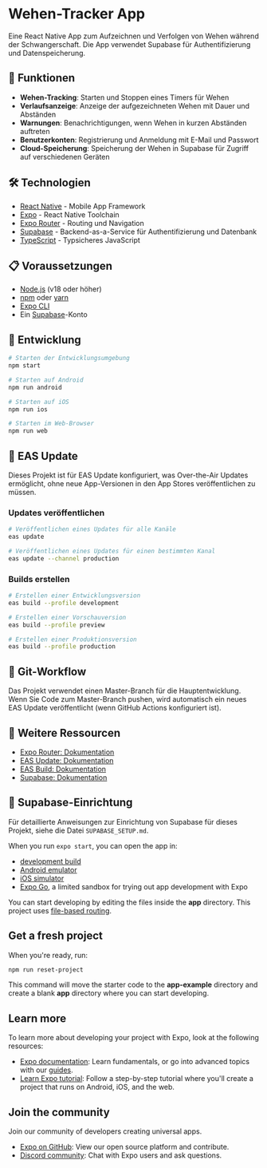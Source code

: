 # Wehen-Tracker App

Eine React Native App zum Aufzeichnen und Verfolgen von Wehen während der Schwangerschaft. Die App verwendet Supabase für Authentifizierung und Datenspeicherung.

## 🚀 Funktionen

- **Wehen-Tracking**: Starten und Stoppen eines Timers für Wehen
- **Verlaufsanzeige**: Anzeige der aufgezeichneten Wehen mit Dauer und Abständen
- **Warnungen**: Benachrichtigungen, wenn Wehen in kurzen Abständen auftreten
- **Benutzerkonten**: Registrierung und Anmeldung mit E-Mail und Passwort
- **Cloud-Speicherung**: Speicherung der Wehen in Supabase für Zugriff auf verschiedenen Geräten

## 🛠️ Technologien

- [React Native](https://reactnative.dev/) - Mobile App Framework
- [Expo](https://expo.dev/) - React Native Toolchain
- [Expo Router](https://docs.expo.dev/router/introduction/) - Routing und Navigation
- [Supabase](https://supabase.com/) - Backend-as-a-Service für Authentifizierung und Datenbank
- [TypeScript](https://www.typescriptlang.org/) - Typsicheres JavaScript

## 📋 Voraussetzungen

- [Node.js](https://nodejs.org/) (v18 oder höher)
- [npm](https://www.npmjs.com/) oder [yarn](https://yarnpkg.com/)
- [Expo CLI](https://docs.expo.dev/workflow/expo-cli/)
- Ein [Supabase](https://supabase.com/)-Konto

## 🚀 Entwicklung

```sh
# Starten der Entwicklungsumgebung
npm start

# Starten auf Android
npm run android

# Starten auf iOS
npm run ios

# Starten im Web-Browser
npm run web
```

## 📱 EAS Update

Dieses Projekt ist für EAS Update konfiguriert, was Over-the-Air Updates ermöglicht, ohne neue App-Versionen in den App Stores veröffentlichen zu müssen.

### Updates veröffentlichen

```sh
# Veröffentlichen eines Updates für alle Kanäle
eas update

# Veröffentlichen eines Updates für einen bestimmten Kanal
eas update --channel production
```

### Builds erstellen

```sh
# Erstellen einer Entwicklungsversion
eas build --profile development

# Erstellen einer Vorschauversion
eas build --profile preview

# Erstellen einer Produktionsversion
eas build --profile production
```

## 🔄 Git-Workflow

Das Projekt verwendet einen Master-Branch für die Hauptentwicklung. Wenn Sie Code zum Master-Branch pushen, wird automatisch ein neues EAS Update veröffentlicht (wenn GitHub Actions konfiguriert ist).

## 📝 Weitere Ressourcen

- [Expo Router: Dokumentation](https://docs.expo.dev/router/introduction/)
- [EAS Update: Dokumentation](https://docs.expo.dev/eas-update/introduction/)
- [EAS Build: Dokumentation](https://docs.expo.dev/build/introduction/)
- [Supabase: Dokumentation](https://supabase.com/docs)

## 🔧 Supabase-Einrichtung

Für detaillierte Anweisungen zur Einrichtung von Supabase für dieses Projekt, siehe die Datei `SUPABASE_SETUP.md`.

When you run `expo start`, you can open the app in:

- [development build](https://docs.expo.dev/develop/development-builds/introduction/)
- [Android emulator](https://docs.expo.dev/workflow/android-studio-emulator/)
- [iOS simulator](https://docs.expo.dev/workflow/ios-simulator/)
- [Expo Go](https://expo.dev/go), a limited sandbox for trying out app development with Expo

You can start developing by editing the files inside the **app** directory. This project uses [file-based routing](https://docs.expo.dev/router/introduction).

## Get a fresh project

When you're ready, run:

```bash
npm run reset-project
```

This command will move the starter code to the **app-example** directory and create a blank **app** directory where you can start developing.

## Learn more

To learn more about developing your project with Expo, look at the following resources:

- [Expo documentation](https://docs.expo.dev/): Learn fundamentals, or go into advanced topics with our [guides](https://docs.expo.dev/guides).
- [Learn Expo tutorial](https://docs.expo.dev/tutorial/introduction/): Follow a step-by-step tutorial where you'll create a project that runs on Android, iOS, and the web.

## Join the community

Join our community of developers creating universal apps.

- [Expo on GitHub](https://github.com/expo/expo): View our open source platform and contribute.
- [Discord community](https://chat.expo.dev): Chat with Expo users and ask questions.
